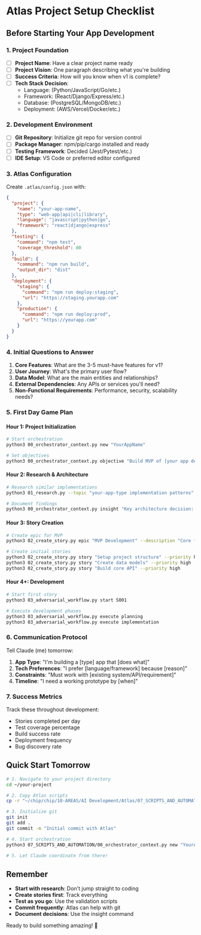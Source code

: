 # Atlas Project Setup Checklist

## Before Starting Your App Development

### 1. Project Foundation
- [ ] **Project Name**: Have a clear project name ready
- [ ] **Project Vision**: One paragraph describing what you're building
- [ ] **Success Criteria**: How will you know when v1 is complete?
- [ ] **Tech Stack Decision**:
  - Language: (Python/JavaScript/Go/etc.)
  - Framework: (React/Django/Express/etc.)
  - Database: (PostgreSQL/MongoDB/etc.)
  - Deployment: (AWS/Vercel/Docker/etc.)

### 2. Development Environment
- [ ] **Git Repository**: Initialize git repo for version control
- [ ] **Package Manager**: npm/pip/cargo installed and ready
- [ ] **Testing Framework**: Decided (Jest/Pytest/etc.)
- [ ] **IDE Setup**: VS Code or preferred editor configured

### 3. Atlas Configuration
Create `.atlas/config.json` with:
```json
{
  "project": {
    "name": "your-app-name",
    "type": "web-app|api|cli|library",
    "language": "javascript|python|go",
    "framework": "react|django|express"
  },
  "testing": {
    "command": "npm test",
    "coverage_threshold": 80
  },
  "build": {
    "command": "npm run build",
    "output_dir": "dist"
  },
  "deployment": {
    "staging": {
      "command": "npm run deploy:staging",
      "url": "https://staging.yourapp.com"
    },
    "production": {
      "command": "npm run deploy:prod",
      "url": "https://yourapp.com"
    }
  }
}
```

### 4. Initial Questions to Answer
1. **Core Features**: What are the 3-5 must-have features for v1?
2. **User Journey**: What's the primary user flow?
3. **Data Model**: What are the main entities and relationships?
4. **External Dependencies**: Any APIs or services you'll need?
5. **Non-Functional Requirements**: Performance, security, scalability needs?

### 5. First Day Game Plan

#### Hour 1: Project Initialization
```bash
# Start orchestration
python3 00_orchestrator_context.py new "YourAppName"

# Set objectives
python3 00_orchestrator_context.py objective "Build MVP of [your app description]"
```

#### Hour 2: Research & Architecture
```bash
# Research similar implementations
python3 01_research.py --topic "your-app-type implementation patterns" --type full

# Document findings
python3 00_orchestrator_context.py insight "Key architecture decision: [finding]" technical
```

#### Hour 3: Story Creation
```bash
# Create epic for MVP
python3 02_create_story.py epic "MVP Development" --description "Core features for v1"

# Create initial stories
python3 02_create_story.py story "Setup project structure" --priority high
python3 02_create_story.py story "Create data models" --priority high
python3 02_create_story.py story "Build core API" --priority high
```

#### Hour 4+: Development
```bash
# Start first story
python3 03_adversarial_workflow.py start S001

# Execute development phases
python3 03_adversarial_workflow.py execute planning
python3 03_adversarial_workflow.py execute implementation
```

### 6. Communication Protocol

Tell Claude (me) tomorrow:
1. **App Type**: "I'm building a [type] app that [does what]"
2. **Tech Preferences**: "I prefer [language/framework] because [reason]"
3. **Constraints**: "Must work with [existing system/API/requirement]"
4. **Timeline**: "I need a working prototype by [when]"

### 7. Success Metrics

Track these throughout development:
- Stories completed per day
- Test coverage percentage
- Build success rate
- Deployment frequency
- Bug discovery rate

## Quick Start Tomorrow

```bash
# 1. Navigate to your project directory
cd ~/your-project

# 2. Copy Atlas scripts
cp -r "~/chip/chip/10-AREAS/AI Development/Atlas/07_SCRIPTS_AND_AUTOMATION" .

# 3. Initialize git
git init
git add .
git commit -m "Initial commit with Atlas"

# 4. Start orchestration
python3 07_SCRIPTS_AND_AUTOMATION/00_orchestrator_context.py new "YourApp"

# 5. Let Claude coordinate from there!
```

## Remember

- **Start with research**: Don't jump straight to coding
- **Create stories first**: Track everything
- **Test as you go**: Use the validation scripts
- **Commit frequently**: Atlas can help with git
- **Document decisions**: Use the insight command

Ready to build something amazing! 🚀